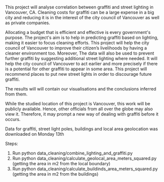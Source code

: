 This project will analyse correlation between graffiti and street lighting in Vancouver, CA. Cleaning costs for graffiti can be a large expense in a big city and reducing it is in the interest of the city council of Vancouver as well as private companies.

Allocating a budget that is efficient and effective is every government's purpose. The project's aim is to help in predicting graffiti based on lighting, making it easier to focus cleaning efforts. This project will help the city council of Vancouver to improve their citizen’s livelihoods by having a cleaner environment too. Moreover, The data will also be used to prevent further graffiti by suggesting additional street lighting where needed. It will help the city council of Vancouver to act earlier and more precisely if there is a potential for other graffiti to appear in some area. This project will recommend places to put new street lights in order to discourage future graffiti.

The results will will contain our visualisations and the conclusions inferred from them.

While the studied location of this project is Vancouver, this work will be publicly available. Hence, other officials from all over the globe may also view it. Therefore, it may prompt a new way of dealing with graffiti before it occurs.

Data for graffiti, street light poles, buildings and local area geolocation was downloaded on Monday 13th

Steps:

1. Run python data\_cleaning/combine\_lighting\_and\_graffiti.py
1. Run python data\_cleaning/calculate\_geolocal\_area\_meters\_squared.py (getting the area in m2 from the local boundary)
1. Run python data\_cleaning/calculate\_buildinds\_area\_meters\_squared.py (getting the area in m2 from the buildings)
